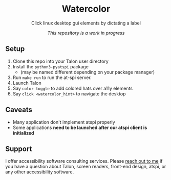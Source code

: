 <h1 align="center">Watercolor</h1>

<p align="center">Click linux desktop gui elements by dictating a label </p>

<p align="center" style="font-style: italic;"> This repository is a work in progress</p>

## Setup

1. Clone this repo into your Talon user directory
2. Install the `python3-pyatspi` package
   - (may be named different depending on your package manager)
3. Run `make run` to run the at-spi server.
4. Launch Talon
5. Say `color toggle` to add colored hats over a11y elements
6. Say `click <watercolor_hint>` to navigate the desktop

## Caveats

- Many application don't implement atspi properly
- Some applications **need to be launched after our atspi client is initialized**

## Support

I offer accessibility software consulting services. Please [reach out to me](https://colton.place/contact/) if you have a question about Talon, screen readers, front-end design, atspi, or any other accessibility software. 


